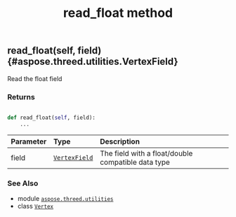 ﻿---
title: read_float method
second_title: Aspose.3D for Python via .NET API References
description: 
type: docs
weight: 70
url: /python-net/aspose.threed.utilities/vertex/read_float/
is_root: false
---

## read_float(self, field) {#aspose.threed.utilities.VertexField}

Read the float field


### Returns 





```python

def read_float(self, field):
    ...
```


| Parameter | Type | Description |
| :- | :- | :- |
| field | [`VertexField`](/3d/python-net/aspose.threed.utilities/vertexfield) | The field with a float/double compatible data type |



### See Also
* module [`aspose.threed.utilities`](../../)
* class [`Vertex`](/3d/python-net/aspose.threed.utilities/vertex)
